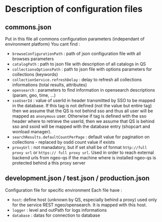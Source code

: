 # Description of configuration files

## commons.json

Put in this file all commons configuration parameters (independant of environment platform)
You cant find :

- `browseConfigurationPath` : path of json configuration file with all browses parameters
- `catalogPath` : path to json file with description of all catalogs in QS
- `collectionsOptionsPath` : path to json file with options parameters for collections (keywords)
- `collectionService.refreshDelay` : delay to refresh all collections informations (total results, attributes)
- `opensearch` : parameters to find information in opensearch descriptions (param, geo, time, ...)
- `ssoUserId` : value of userId in header transmitted by SSO to be mapped in the database. If this tag is not defined (not the value but entire tag) then we assume that the QS is not behind sso and thus all user will be mapped as `anonymous` user. Otherwise if tag is defined with the sso header where to retrieve the userId, then we assume that QS is behind sso and ssoid will be mapped with the database entry (shopcart and wonload manager). 
- `searchResults.defaultCountPerPage` : default value for pagination on collections - replaced by osdd count value if exists
- `proxyUrl` : not manadatory, but if set shall be of format `http://full proxy url` or `https:// full proxy url`. Used in order to reach external backend urls from ngeo-qs if the machine where is installed ngeo-qs is protected behind a this proxy server

## development.json / test.json / production.json

Configuration file for specific environment
Each file have :

- `host`: define host (unknown by QS, especially behind a proxy) used only for the service REST ngeo/opensearch. It is mapped with this host.
- `logger` : level and outPath for logs informations
- `database` : datas for connection to database

